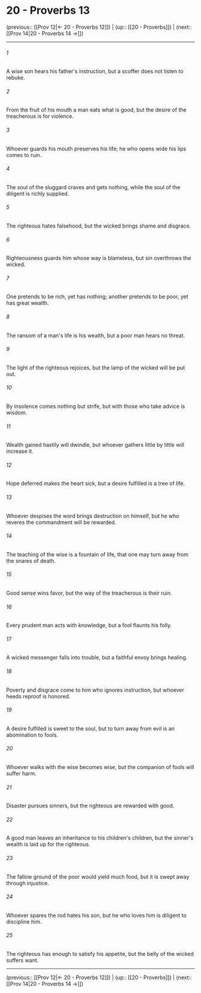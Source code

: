 # 20 - Proverbs 13

(previous:: [[Prov 12|← 20 - Proverbs 12]]) | (up:: [[20 - Proverbs]]) | (next:: [[Prov 14|20 - Proverbs 14 →]])

***


###### 1 
A wise son hears his father's instruction, but a scoffer does not listen to rebuke. 

###### 2 
From the fruit of his mouth a man eats what is good, but the desire of the treacherous is for violence. 

###### 3 
Whoever guards his mouth preserves his life; he who opens wide his lips comes to ruin. 

###### 4 
The soul of the sluggard craves and gets nothing, while the soul of the diligent is richly supplied. 

###### 5 
The righteous hates falsehood, but the wicked brings shame and disgrace. 

###### 6 
Righteousness guards him whose way is blameless, but sin overthrows the wicked. 

###### 7 
One pretends to be rich, yet has nothing; another pretends to be poor, yet has great wealth. 

###### 8 
The ransom of a man's life is his wealth, but a poor man hears no threat. 

###### 9 
The light of the righteous rejoices, but the lamp of the wicked will be put out. 

###### 10 
By insolence comes nothing but strife, but with those who take advice is wisdom. 

###### 11 
Wealth gained hastily will dwindle, but whoever gathers little by little will increase it. 

###### 12 
Hope deferred makes the heart sick, but a desire fulfilled is a tree of life. 

###### 13 
Whoever despises the word brings destruction on himself, but he who reveres the commandment will be rewarded. 

###### 14 
The teaching of the wise is a fountain of life, that one may turn away from the snares of death. 

###### 15 
Good sense wins favor, but the way of the treacherous is their ruin. 

###### 16 
Every prudent man acts with knowledge, but a fool flaunts his folly. 

###### 17 
A wicked messenger falls into trouble, but a faithful envoy brings healing. 

###### 18 
Poverty and disgrace come to him who ignores instruction, but whoever heeds reproof is honored. 

###### 19 
A desire fulfilled is sweet to the soul, but to turn away from evil is an abomination to fools. 

###### 20 
Whoever walks with the wise becomes wise, but the companion of fools will suffer harm. 

###### 21 
Disaster pursues sinners, but the righteous are rewarded with good. 

###### 22 
A good man leaves an inheritance to his children's children, but the sinner's wealth is laid up for the righteous. 

###### 23 
The fallow ground of the poor would yield much food, but it is swept away through injustice. 

###### 24 
Whoever spares the rod hates his son, but he who loves him is diligent to discipline him. 

###### 25 
The righteous has enough to satisfy his appetite, but the belly of the wicked suffers want.

***

(previous:: [[Prov 12|← 20 - Proverbs 12]]) | (up:: [[20 - Proverbs]]) | (next:: [[Prov 14|20 - Proverbs 14 →]])
